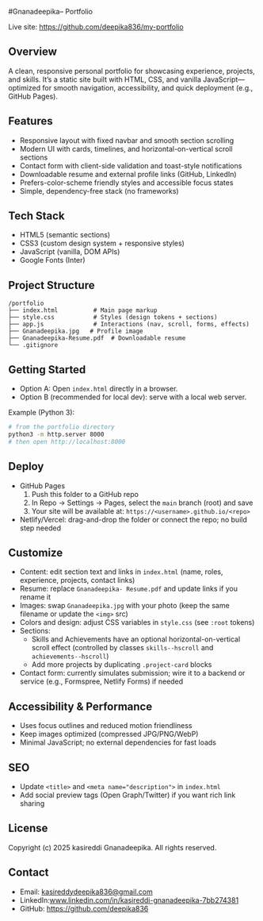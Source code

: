 #Gnanadeepika– Portfolio

Live site: https://github.com/deepika836/my-portfolio

## Overview
A clean, responsive personal portfolio for showcasing experience, projects, and skills. It’s a static site built with HTML, CSS, and vanilla JavaScript—optimized for smooth navigation, accessibility, and quick deployment (e.g., GitHub Pages).

## Features
- Responsive layout with fixed navbar and smooth section scrolling
- Modern UI with cards, timelines, and horizontal-on-vertical scroll sections
- Contact form with client-side validation and toast-style notifications
- Downloadable resume and external profile links (GitHub, LinkedIn)
- Prefers-color-scheme friendly styles and accessible focus states
- Simple, dependency-free stack (no frameworks)

## Tech Stack
- HTML5 (semantic sections)
- CSS3 (custom design system + responsive styles)
- JavaScript (vanilla, DOM APIs)
- Google Fonts (Inter)

## Project Structure
```
/portfolio
├── index.html          # Main page markup
├── style.css           # Styles (design tokens + sections)
├── app.js              # Interactions (nav, scroll, forms, effects)
├── Gnanadeepika.jpg   # Profile image
├── Gnanadeepika-Resume.pdf  # Downloadable resume
└── .gitignore
```

## Getting Started
- Option A: Open `index.html` directly in a browser.
- Option B (recommended for local dev): serve with a local web server.

Example (Python 3):
```bash
# from the portfolio directory
python3 -m http.server 8000
# then open http://localhost:8000
```

## Deploy
- GitHub Pages
  1) Push this folder to a GitHub repo
  2) In Repo → Settings → Pages, select the `main` branch (root) and save
  3) Your site will be available at: `https://<username>.github.io/<repo>`
- Netlify/Vercel: drag-and-drop the folder or connect the repo; no build step needed

## Customize
- Content: edit section text and links in `index.html` (name, roles, experience, projects, contact links)
- Resume: replace `Gnanadeepika- Resume.pdf` and update links if you rename it
- Images: swap `Gnanadeepika.jpg` with your photo (keep the same filename or update the `<img>` src)
- Colors and design: adjust CSS variables in `style.css` (see `:root` tokens)
- Sections:
  - Skills and Achievements have an optional horizontal-on-vertical scroll effect (controlled by classes `skills--hscroll` and `achievements--hscroll`)
  - Add more projects by duplicating `.project-card` blocks
- Contact form: currently simulates submission; wire it to a backend or service (e.g., Formspree, Netlify Forms) if needed

## Accessibility & Performance
- Uses focus outlines and reduced motion friendliness
- Keep images optimized (compressed JPG/PNG/WebP)
- Minimal JavaScript; no external dependencies for fast loads

## SEO
- Update `<title>` and `<meta name="description">` in `index.html`
- Add social preview tags (Open Graph/Twitter) if you want rich link sharing

## License
Copyright (c) 2025 kasireddi Gnanadeepika. All rights reserved.

## Contact
- Email: kasireddydeepika836@gmail.com
- LinkedIn:www.linkedin.com/in/kasireddi-gnanadeepika-7bb274381
- GitHub: https://github.com/deepika836
